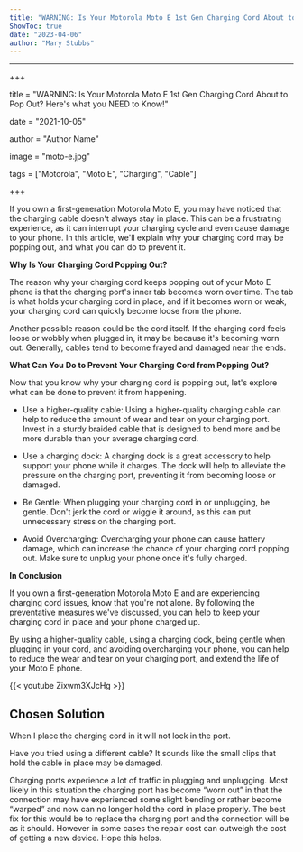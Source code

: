 ```yaml
---
title: "WARNING: Is Your Motorola Moto E 1st Gen Charging Cord About to Pop Out? Here's what you NEED to Know!"
ShowToc: true 
date: "2023-04-06"
author: "Mary Stubbs"
---
```

*****
+++

title = "WARNING: Is Your Motorola Moto E 1st Gen Charging Cord About to Pop Out? Here's what you NEED to Know!"

date = "2021-10-05"

author = "Author Name"

image = "moto-e.jpg"

tags = ["Motorola", "Moto E", "Charging", "Cable"]

+++

If you own a first-generation Motorola Moto E, you may have noticed that the charging cable doesn't always stay in place. This can be a frustrating experience, as it can interrupt your charging cycle and even cause damage to your phone. In this article, we'll explain why your charging cord may be popping out, and what you can do to prevent it.

**Why Is Your Charging Cord Popping Out?**

The reason why your charging cord keeps popping out of your Moto E phone is that the charging port's inner tab becomes worn over time. The tab is what holds your charging cord in place, and if it becomes worn or weak, your charging cord can quickly become loose from the phone.

Another possible reason could be the cord itself. If the charging cord feels loose or wobbly when plugged in, it may be because it's becoming worn out. Generally, cables tend to become frayed and damaged near the ends.

**What Can You Do to Prevent Your Charging Cord from Popping Out?**

Now that you know why your charging cord is popping out, let's explore what can be done to prevent it from happening.

- Use a higher-quality cable: Using a higher-quality charging cable can help to reduce the amount of wear and tear on your charging port. Invest in a sturdy braided cable that is designed to bend more and be more durable than your average charging cord.

- Use a charging dock: A charging dock is a great accessory to help support your phone while it charges. The dock will help to alleviate the pressure on the charging port, preventing it from becoming loose or damaged.

- Be Gentle: When plugging your charging cord in or unplugging, be gentle. Don't jerk the cord or wiggle it around, as this can put unnecessary stress on the charging port.

- Avoid Overcharging: Overcharging your phone can cause battery damage, which can increase the chance of your charging cord popping out. Make sure to unplug your phone once it's fully charged.

**In Conclusion**

If you own a first-generation Motorola Moto E and are experiencing charging cord issues, know that you're not alone. By following the preventative measures we've discussed, you can help to keep your charging cord in place and your phone charged up.

By using a higher-quality cable, using a charging dock, being gentle when plugging in your cord, and avoiding overcharging your phone, you can help to reduce the wear and tear on your charging port, and extend the life of your Moto E phone.

{{< youtube Zixwm3XJcHg >}} 



## Chosen Solution
 When I place the charging cord in it will not lock in the port.

 Have you tried using a different cable? It sounds like the small clips that hold the cable in place may be damaged.

 Charging ports experience a lot of traffic in plugging and unplugging. Most likely in this situation the charging port has become “worn out” in that the connection may have experienced some slight bending or rather become “warped” and now can no longer hold the cord in place properly. The best fix for this would be to replace the charging port and the connection will be as it should. However in some cases the repair cost can outweigh the cost of getting a new device. Hope this helps.




